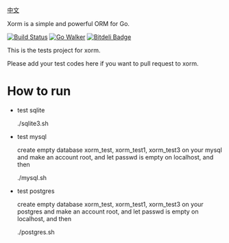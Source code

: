 [中文](https://github.com/go-xorm/tests/blob/master/README_CN.md)

Xorm is a simple and powerful ORM for Go.

[![Build Status](https://drone.io/github.com/go-xorm/tests/status.png)](https://drone.io/github.com/go-xorm/tests/latest)  [![Go Walker](http://gowalker.org/api/v1/badge)](http://gowalker.org/github.com/go-xorm/xorm) [![Bitdeli Badge](https://d2weczhvl823v0.cloudfront.net/lunny/xorm/trend.png)](https://bitdeli.com/free "Bitdeli Badge")

This is the tests project for xorm.

Please add your test codes here if you want to pull request to xorm.

# How to run
* test sqlite

    ./sqlite3.sh

* test mysql

    create empty database xorm_test, xorm_test1, xorm_test3 on your mysql and make an account root, and let passwd is empty on localhost, and then

    ./mysql.sh

* test postgres

    create empty database xorm_test, xorm_test1, xorm_test3 on your postgres and make an account root, and let passwd is empty on localhost, and then

    ./postgres.sh
